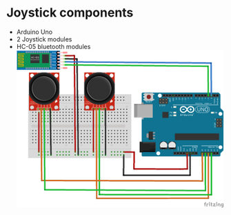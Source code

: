 # Joystick components
- Arduino Uno
- 2 Joystick modules
- HC-05 bluetooth modules
![Joystick Design](Joystick/joystick_sketch.png)

